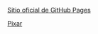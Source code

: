 
[Sitio oficial de GitHub Pages](https://pages.github.com/)

[Pixar](https://www.pixar.com/error404)
